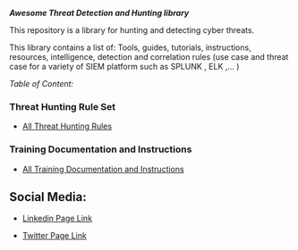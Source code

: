***Awesome Threat Detection and Hunting library***


This repository is a library for hunting and detecting cyber threats.

This library contains a list of:
Tools, guides, tutorials, instructions, resources, intelligence, detection and correlation rules (use case and threat case for a variety of SIEM  platform such as  SPLUNK , ELK ,... )

*Table of Content:*

### Threat Hunting Rule Set
- [All Threat Hunting Rules](https://threat-hunting.github.io/awesome_Threat-Hunting/Threat%20Hunting%20Rule%20Set)

### Training Documentation and Instructions
- [All Training Documentation and Instructions](https://threat-hunting.github.io/awesome_Threat-Hunting/Training%20Documentation%20and%20Instructions/)





## Social Media:
- [Linkedin Page Link](https://www.linkedin.com/company/threathunting)


- [Twitter Page Link](https://www.twitter.com/threathunting_)



